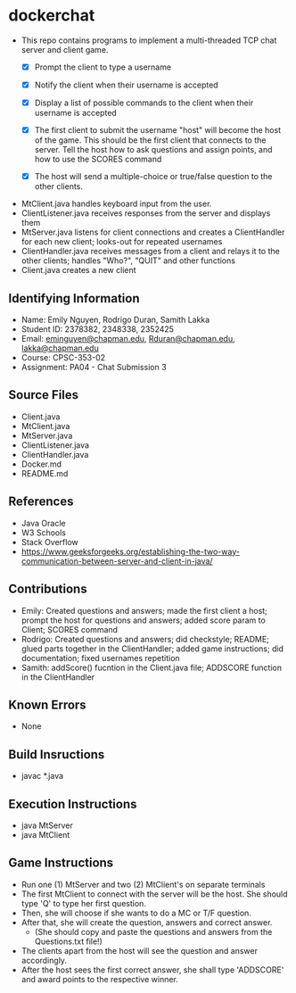 # dockerchat

* This repo contains programs to implement a multi-threaded TCP chat server and client game.
  - [x] Prompt the client to type a username
  - [x] Notify the client when their username is accepted
  - [x] Display a list of possible commands to the client when their username is accepted
  - [x] The first client to submit the username "host" will become the host of the game.  This should be the first client that connects to the server. Tell the host how to ask questions and assign points, and how to use the SCORES command
  - [x] The host will send a multiple-choice or true/false question to the other clients.


* MtClient.java handles keyboard input from the user.
* ClientListener.java receives responses from the server and displays them
* MtServer.java listens for client connections and creates a ClientHandler for each new client; looks-out for repeated usernames
* ClientHandler.java receives messages from a client and relays it to the other clients; handles "Who?", "QUIT" and other functions
* Client.java creates a new client


## Identifying Information

* Name: Emily Nguyen, Rodrigo Duran, Samith Lakka
* Student ID: 2378382, 2348338, 2352425
* Email: eminguyen@chapman.edu, Rduran@chapman.edu, lakka@chapman.edu
* Course: CPSC-353-02
* Assignment: PA04 - Chat Submission 3

## Source Files

* Client.java
* MtClient.java
* MtServer.java
* ClientListener.java
* ClientHandler.java
* Docker.md
* README.md

## References

* Java Oracle
* W3 Schools
* Stack Overflow
* https://www.geeksforgeeks.org/establishing-the-two-way-communication-between-server-and-client-in-java/

## Contributions

* Emily: Created questions and answers; made the first client a host; prompt the host for   questions and answers; added score param to Client; SCORES command
* Rodrigo: Created questions and answers; did checkstyle; README; glued parts together in the ClientHandler; added game instructions; did documentation; fixed usernames repetition
* Samith: addScore() fucntion in the Client.java file; ADDSCORE function in the ClientHandler

## Known Errors

* None

## Build Insructions

* javac *.java

## Execution Instructions

* java MtServer
* java MtClient

## Game Instructions

* Run one (1) MtServer and two (2) MtClient's on separate terminals
* The first MtClient to connect with the server will be the host. She should type 'Q' to type her first question.
* Then, she will choose if she wants to do a MC or T/F question.
* After that, she will create the question, answers and correct answer.
  * (She should copy and paste the questions and answers from the Questions.txt file!)
* The clients apart from the host will see the question and answer accordingly.
* After the host sees the first correct answer, she shall type 'ADDSCORE' and award points to the respective winner.

